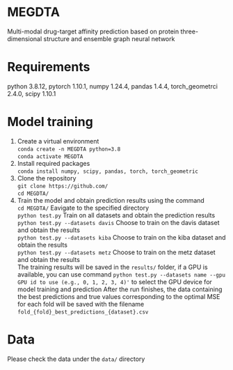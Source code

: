 # MEGDTA
Multi-modal drug-target affinity prediction based on protein three-dimensional structure and ensemble graph neural network
# Requirements
python 3.8.12, pytorch 1.10.1, numpy 1.24.4, pandas 1.4.4, torch_geometrci 2.4.0, scipy 1.10.1
# Model training
1. Create a virtual environment  
`conda create -n MEGDTA python=3.8`  
`conda activate MEGDTA`  
2. Install required packages  
`conda install numpy, scipy, pandas, torch, torch_geometric`
3. Clone the repository  
`git clone https://github.com/`  
`cd MEGDTA/`
4. Train the model and obtain prediction results using the command  
`cd MEGDTA/` Eavigate to the specified directory  
`python test.py` Train on all datasets and obtain the prediction results   
`python test.py --datasets davis` Choose to train on the davis dataset and obtain the results  
`python test.py --datasets kiba` Choose to train on the kiba dataset and obtain the results    
`python test.py --datasets metz` Choose to train on the metz dataset and obtain the results  
The training results will be saved in the `results/` folder, if a GPU is available, you can use command `python test.py --datasets name --gpu GPU id to use (e.g., 0, 1, 2, 3, 4)'` to select the GPU device for model training and prediction
After the run finishes, the data containing the best predictions and true values corresponding to the optimal MSE for each fold will be saved with the filename `fold_{fold}_best_predictions_{dataset}.csv`  
# Data  
Please check the data under the `data/` directory









